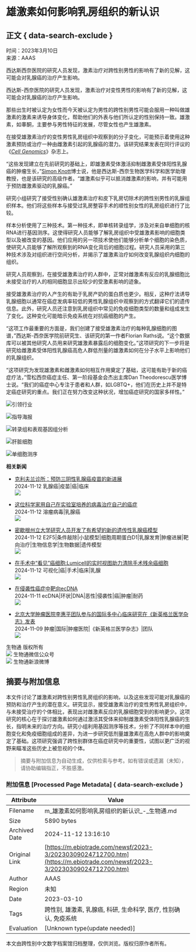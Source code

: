 # 雄激素如何影响乳房组织的新认识

## 正文 { data-search-exclude }


时间：2023年3月10日  
来源：AAAS  

西达斯西奈医院的研究人员发现，激素治疗对跨性别男性的影响有了新的见解，这可能会对乳腺癌的治疗产生影响。

西达斯-西奈医院的研究人员发现，激素治疗对变性男性的影响有了新的见解，这可能会对乳腺癌的治疗产生影响。

那些出生时被认定为女性而今天被认定为男性的跨性别男性可能会服用一种叫做雄激素的激素来诱导身体变化，帮助他们的外表与他们所认定的性别保持一致。雄激素，如睾酮，主要参与男性特征的发展，尽管女性也产生雄激素。

在接受雄激素治疗的变性男性乳房组织中观察到的分子变化，可能预示着使用这种激素预防或治疗一种由雌激素引起的乳腺癌的潜力。该研究结果发表在同行评议的《[_Cell Genomics_](https://www.cell.com/cell-genomics/fulltext/S2666-979X\(23\)00032-0)》杂志上。

“这些发现建立在先前研究的基础上，即雄激素受体激活抑制雌激素受体阳性乳腺癌的肿瘤生长，”[Simon Knott](https://researchers.cedars-sinai.edu/Simon.Knott)博士说，他是西达斯-西奈生物医学科学和医学助理教授，也是该研究的高级作者。“雄激素似乎可以抵消雌激素的影响，并有可能用于预防雌激素驱动的乳腺癌。”

研究小组研究了接受性别确认雄激素治疗和皮下乳房切除术的跨性别男性的乳腺组织样本。他们将这些样本与接受过乳房整容手术的顺性别女性的乳房组织进行了比较。

样本分析使用了三种技术。第一种技术，即单核转录组学，涉及对来自单细胞的核RNA进行基因测序。这使得研究人员能够了解乳房组织中受雄激素影响的细胞类型以及被改变的基因。他们应用的另一项技术使他们能够分析单个细胞的染色质，使研究人员能够了解所观察到的RNA变化背后的细胞过程。研究人员采用的第三种技术涉及对组织进行空间分析，并揭示了雄激素治疗如何改变乳腺组织内细胞的组织。

研究人员观察到，在接受雄激素治疗的人群中，正常对雌激素有反应的乳腺细胞比未接受治疗的人的相同细胞显示出较少的受激素影响的迹象。

接受雄激素治疗的人产生的有助于乳房产奶的蛋白质也更少。相反，这种疗法诱导乳腺细胞以通常在癌症发病率较低的男性乳腺组织中观察到的方式翻译它们的遗传信息。此外，研究人员还注意到乳房组织中常见的免疫细胞类型的数量和组成发生了变化。这种变化可能暗示免疫系统在对抗癌细胞的产生。

“这项工作最重要的方面是，我们创建了接受雄激素治疗的每种乳腺细胞的图谱，”西达斯-西奈医学院前研究生、该研究的第一作者Florian Raths说。“这个数据库可以被其他研究人员用来研究雄激素暴露后的细胞变化。”这项研究的下一步将是研究给雌激素受体阳性乳腺癌高危人群低剂量的雄激素如何在分子水平上影响他们的乳腺组织。

“这项研究为发现雄激素和雌激素如何相互作用奠定了基础，这可能有助于新的癌症疗法，”雪松西奈癌症主任、第一阶段基金会杰出主席Dan Theodorescu医学博士说。“我们的癌症中心专注于患者和人群，如LGBTQ+，他们在历史上并不是特定癌症研究的重点。我们正在努力改变这种状况，增加癌症研究的国家多样性。”

![引领行业](https://alicdn.ebioweb.com/web_images/20191128122022.jpg)

![指导海报](https://alicdn.ebioweb.com/web_images/2018725111267.jpg)

![转录组和表观基因组分析](https://alicdn.ebioweb.com/web_images/2020421173364.jpg)

![肝脏细胞](https://alicdn.ebioweb.com/web_images/2018725113340.jpg)

![单细胞测序](https://alicdn.ebioweb.com/web_images/2020421173364.jpg)

**相关新闻**

- [克利夫兰诊所：预防三阴性乳腺癌疫苗的新进展](https://m.ebiotrade.com/newsf/2024-11/20241110064244694.htm)  
  2024-11-12 乳腺癌|疫苗|癌|临床  
  ![](https://alicdn.ebioweb.com/newsf/images/xg/3.jpg)

- [这位科学家用自己在实验室培养的病毒治疗自己的癌症](https://m.ebiotrade.com/newsf/2024-11/20241109073059119.htm)  
  2024-11-12 溶瘤病毒|乳腺癌  
  ![](https://alicdn.ebioweb.com/newsf/images/xg/2.jpg)

- [密歇根州立大学研究人员开发了有希望的新的遗传性乳腺癌模型](https://m.ebiotrade.com/newsf/2024-11/20241109044849642.htm)  
  2024-11-12 E2F5|条件敲除|小鼠模型|细胞周期蛋白D1|乳腺发育|肿瘤进展|靶向治疗|生物信息学|生物数据|遗传模型  
  ![](https://alicdn.ebioweb.com/newsf/images/xg/0.jpg)

- [在手术中“看见”癌细胞:Lumicell的实时视图助力清除手术残余癌细胞](https://m.ebiotrade.com/newsf/2024-11/20241109073133334.htm)  
  2024-11-12 可视化|癌|手术|临床|乳腺  
  ![](https://alicdn.ebioweb.com/newsf/images/xg/3.jpg)

- [在侵袭性癌症中靶向ecDNA](https://m.ebiotrade.com/newsf/2024-11/20241110064228973.htm)  
  2024-11-11 ecDNA|环状|DNA|恶性|侵袭性|癌|肿瘤|耐药  
  ![](https://alicdn.ebioweb.com/newsf/images/xg/3.jpg)

- [北京大学肿瘤医院李惠平团队参与的国际多中心临床研究在《新英格兰医学杂志》发表](https://m.ebiotrade.com/newsf/2024-11/20241109073248134.htm)  
  2024-11-09 肿瘤|国际|肿瘤医院|《新英格兰医学杂志》|团队  
  ![](https://alicdn.ebioweb.com/newsf/images/xg/1.jpg)

生物通 版权所有  
![](https://alicdn.ebioweb.com/QR_ebiotrade.jpg) 生物通微信公众号  
![](https://alicdn.ebioweb.com/QR_ebiotradeweibo.png) 生物通新浪微博  

## 摘要与附加信息

<!-- tcd_abstract -->
本文件讨论了雄激素对跨性别男性乳房组织的影响，以及这些发现可能对乳腺癌的预防和治疗产生的潜在意义。研究显示，接受雄激素治疗的变性男性乳房组织中，与未接受治疗的个体相比，表现出对雌激素反应的乳腺细胞受到的影响更少。这项研究的核心在于探讨雄激素如何通过激活其受体来抑制雌激素受体阳性乳腺癌的生长，指明未来的治疗方向。研究小组利用基因测序等技术，分析了不同样本中的细胞变化和免疫细胞组成的差异，为进一步研究低剂量雄激素在高危人群中的影响奠定了基础。这项研究强调了跨性别群体在癌症研究中的重要性，试图以更广泛的视野来瞄准这些历史上被忽视的个体。
<!-- tcd_abstract_end -->

> 摘要与附加信息为自动生成，仅供检索与参考。如有错误或遗漏（未知），请协助编辑指正，不胜感激。

### 附加信息 [Processed Page Metadata] { data-search-exclude }

| Attribute       | Value                                  |
|-----------------|----------------------------------------|
| Filename        | m_雄激素如何影响乳房组织的新认识_-_生物通.md                             |
| Size            | 5890 bytes                           |
| Archived Date   | 2024-11-12 13:16:10                             |
| Original Link   | [https://m.ebiotrade.com/newsf/2023-3/20230309024712700.htm](https://m.ebiotrade.com/newsf/2023-3/20230309024712700.htm)                       |
| Author          | AAAS                               |
| Region          | 未知                               |
| Date            | 2023-03-10                                 |
| Tags            | 跨性别, 雄激素, 乳腺癌, 科研, 生命科学, 医疗, 性别确认, 免疫系统                                 |
| Evaluation            | [Unknown type(update needed)]                                 |
<!-- tcd_table_end -->

本文由跨性别中文数字档案馆归档整理，仅供浏览。版权归原作者所有。
